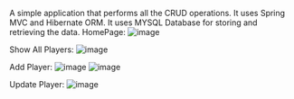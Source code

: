 A simple application that performs all the CRUD operations.
It uses Spring MVC and Hibernate ORM.
It uses MYSQL Database for storing and retrieving the data.
HomePage:
![image](https://github.com/user-attachments/assets/9c5678ff-009c-4c1e-8512-3ffa3c83e3a5)

Show All Players:
![image](https://github.com/user-attachments/assets/f46d4329-2120-4ca2-9d34-a39cf58386d7)

Add Player:
![image](https://github.com/user-attachments/assets/6620572f-269e-4729-a152-73d9e3aa6e76)
![image](https://github.com/user-attachments/assets/c819e8b3-d261-45d3-a882-d335590b019a)

Update Player:
![image](https://github.com/user-attachments/assets/f479bad7-ec38-4fe9-adab-0846bc65be75)
